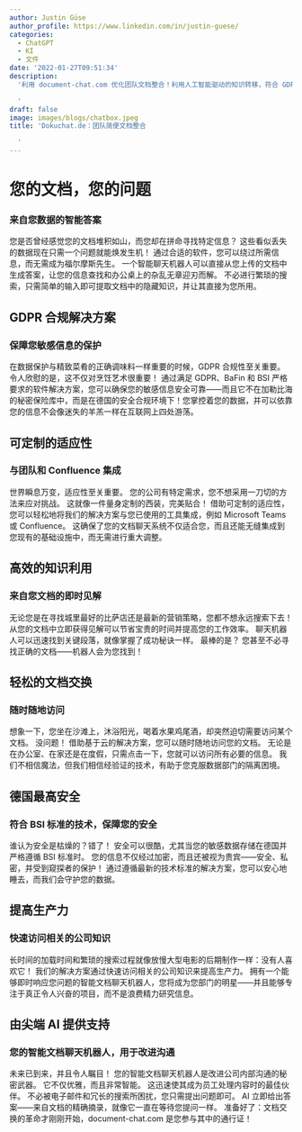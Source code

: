```yaml
---
author: Justin Güse
author_profile: https://www.linkedin.com/in/justin-guese/
categories:
  - ChatGPT
  - KI
  - 文件
date: '2022-01-27T09:51:34'
description:
  '利用 document-chat.com 优化团队文档整合！利用人工智能驱动的知识转移，符合 GDPR 规定，且可个性化定制。

  '
draft: false
image: images/blogs/chatbox.jpeg
title: 'Dokuchat.de：团队简便文档整合

  '
---
```


# 您的文档，您的问题

### 来自您数据的智能答案

您是否曾经感觉您的文档堆积如山，而您却在拼命寻找特定信息？ 这些看似丢失的数据现在只需一个问题就能焕发生机！ 通过合适的软件，您可以绕过所需信息，而无需成为福尔摩斯先生。 一个智能聊天机器人可以直接从您上传的文档中生成答案，让您的信息查找和办公桌上的杂乱无章迎刃而解。 不必进行繁琐的搜索，只需简单的输入即可提取文档中的隐藏知识，并让其直接为您所用。

## GDPR 合规解决方案

### 保障您敏感信息的保护

在数据保护与精致菜肴的正确调味料一样重要的时候，GDPR 合规性至关重要。 令人欣慰的是，这不仅对烹饪艺术很重要！ 通过满足 GDPR、BaFin 和 BSI 严格要求的软件解决方案，您可以确保您的敏感信息安全可靠——而且它不在加勒比海的秘密保险库中，而是在德国的安全合规环境下！您掌控着您的数据，并可以依靠您的信息不会像迷失的羊羔一样在互联网上四处游荡。

## 可定制的适应性

### 与团队和 Confluence 集成

世界瞬息万变，适应性至关重要。 您的公司有特定需求，您不想采用一刀切的方法来应对挑战。 这就像一件量身定制的西装，完美贴合！ 借助可定制的适应性，您可以轻松地将我们的解决方案与您已使用的工具集成，例如 Microsoft Teams 或 Confluence。 这确保了您的文档聊天系统不仅适合您，而且还能无缝集成到您现有的基础设施中，而无需进行重大调整。

## 高效的知识利用

### 来自您文档的即时见解

无论您是在寻找城里最好的比萨店还是最新的营销策略，您都不想永远搜索下去！ 从您的文档中立即获得见解可以节省宝贵的时间并提高您的工作效率。 聊天机器人可以迅速找到关键段落，就像掌握了成功秘诀一样。 最棒的是？ 您甚至不必寻找正确的文档——机器人会为您找到！

## 轻松的文档交换

### 随时随地访问

想象一下，您坐在沙滩上，沐浴阳光，喝着水果鸡尾酒，却突然迫切需要访问某个文档。 没问题！ 借助基于云的解决方案，您可以随时随地访问您的文档。 无论是在办公室、在家还是在度假，只需点击一下，您就可以访问所有必要的信息。 我们不相信魔法，但我们相信经验证的技术，有助于您克服数据部门的隔离困境。

## 德国最高安全

### 符合 BSI 标准的技术，保障您的安全

谁认为安全是枯燥的？错了！ 安全可以很酷，尤其当您的敏感数据存储在德国并严格遵循 BSI 标准时。 您的信息不仅经过加密，而且还被视为贵宾——安全、私密，并受到窥探者的保护！ 通过遵循最新的技术标准的解决方案，您可以安心地睡去，而我们会守护您的数据。

## 提高生产力

### 快速访问相关的公司知识

长时间的加载时间和繁琐的搜索过程就像放慢大型电影的后期制作一样：没有人喜欢它！ 我们的解决方案通过快速访问相关的公司知识来提高生产力。 拥有一个能够即时响应您问题的智能文档聊天机器人，您将成为您部门的明星——并且能够专注于真正令人兴奋的项目，而不是浪费精力研究信息。

## 由尖端 AI 提供支持

### 您的智能文档聊天机器人，用于改进沟通

未来已到来，并且令人瞩目！ 您的智能文档聊天机器人是改进公司内部沟通的秘密武器。 它不仅优雅，而且非常智能。 这迅速使其成为员工处理内容时的最佳伙伴。 不必被电子邮件和冗长的搜索所困扰，您只需提出问题即可。 AI 立即给出答案——来自文档的精确摘录，就像它一直在等待您提问一样。 准备好了：文档交换的革命才刚刚开始，document-chat.com 是您参与其中的通行证！
